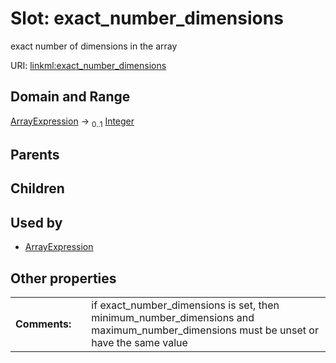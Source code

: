 
# Slot: exact_number_dimensions

exact number of dimensions in the array

URI: [linkml:exact_number_dimensions](https://w3id.org/linkml/exact_number_dimensions)


## Domain and Range

[ArrayExpression](ArrayExpression.md) &#8594;  <sub>0..1</sub> [Integer](types/Integer.md)

## Parents


## Children


## Used by

 * [ArrayExpression](ArrayExpression.md)

## Other properties

|  |  |  |
| --- | --- | --- |
| **Comments:** | | if exact_number_dimensions is set, then minimum_number_dimensions and maximum_number_dimensions must be unset or have the same value |